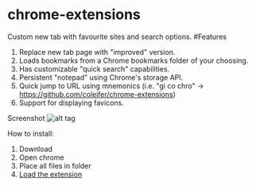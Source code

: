 # chrome-extensions
Custom new tab with favourite sites and search options.
#Features
1. Replace new tab page with "improved" version.
2. Loads bookmarks from a Chrome bookmarks folder of your choosing.
3. Has customizable "quick search" capabilities.
4. Persistent "notepad" using Chrome's storage API.
5. Quick jump to URL using mnemonics (i.e. "gi co chro" -> https://github.com/coleifer/chrome-extensions)
6. Support for displaying favicons.

Screenshot
![alt tag](http://i.imgur.com/iOl48Ts.png)


How to install:

1. Download
2. Open chrome 
3. Place all files in folder
4. [Load the extension](https://developer.chrome.com/extensions/getstarted#unpacked)
